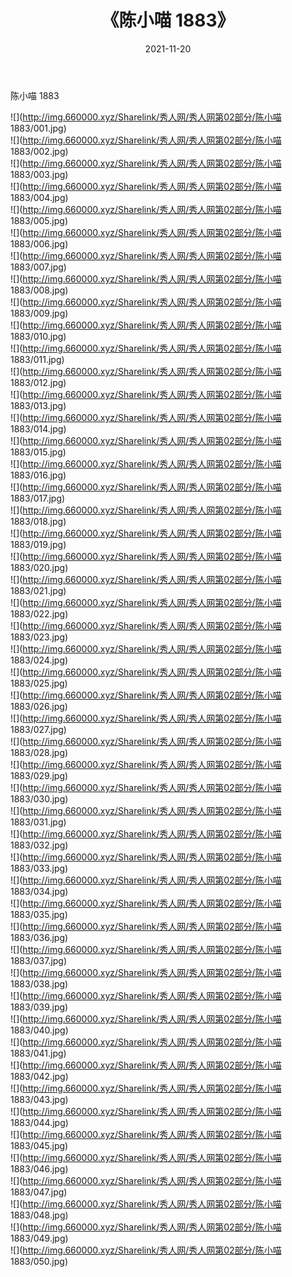 ﻿---
layout: post
title:  《陈小喵 1883》
date:   2021-11-20
img: http://img.660000.xyz/Sharelink/秀人网/秀人网第02部分/陈小喵 1883/000.jpg
categories: [美女, 清纯, 唯美]
---

陈小喵 1883

  ![](http://img.660000.xyz/Sharelink/秀人网/秀人网第02部分/陈小喵 1883/001.jpg) <br> ![](http://img.660000.xyz/Sharelink/秀人网/秀人网第02部分/陈小喵 1883/002.jpg) <br> ![](http://img.660000.xyz/Sharelink/秀人网/秀人网第02部分/陈小喵 1883/003.jpg) <br> ![](http://img.660000.xyz/Sharelink/秀人网/秀人网第02部分/陈小喵 1883/004.jpg) <br> ![](http://img.660000.xyz/Sharelink/秀人网/秀人网第02部分/陈小喵 1883/005.jpg) <br> ![](http://img.660000.xyz/Sharelink/秀人网/秀人网第02部分/陈小喵 1883/006.jpg) <br> ![](http://img.660000.xyz/Sharelink/秀人网/秀人网第02部分/陈小喵 1883/007.jpg) <br> ![](http://img.660000.xyz/Sharelink/秀人网/秀人网第02部分/陈小喵 1883/008.jpg) <br> ![](http://img.660000.xyz/Sharelink/秀人网/秀人网第02部分/陈小喵 1883/009.jpg) <br> ![](http://img.660000.xyz/Sharelink/秀人网/秀人网第02部分/陈小喵 1883/010.jpg) <br> ![](http://img.660000.xyz/Sharelink/秀人网/秀人网第02部分/陈小喵 1883/011.jpg) <br> ![](http://img.660000.xyz/Sharelink/秀人网/秀人网第02部分/陈小喵 1883/012.jpg) <br> ![](http://img.660000.xyz/Sharelink/秀人网/秀人网第02部分/陈小喵 1883/013.jpg) <br> ![](http://img.660000.xyz/Sharelink/秀人网/秀人网第02部分/陈小喵 1883/014.jpg) <br> ![](http://img.660000.xyz/Sharelink/秀人网/秀人网第02部分/陈小喵 1883/015.jpg) <br> ![](http://img.660000.xyz/Sharelink/秀人网/秀人网第02部分/陈小喵 1883/016.jpg) <br> ![](http://img.660000.xyz/Sharelink/秀人网/秀人网第02部分/陈小喵 1883/017.jpg) <br> ![](http://img.660000.xyz/Sharelink/秀人网/秀人网第02部分/陈小喵 1883/018.jpg) <br> ![](http://img.660000.xyz/Sharelink/秀人网/秀人网第02部分/陈小喵 1883/019.jpg) <br> ![](http://img.660000.xyz/Sharelink/秀人网/秀人网第02部分/陈小喵 1883/020.jpg) <br> ![](http://img.660000.xyz/Sharelink/秀人网/秀人网第02部分/陈小喵 1883/021.jpg) <br> ![](http://img.660000.xyz/Sharelink/秀人网/秀人网第02部分/陈小喵 1883/022.jpg) <br> ![](http://img.660000.xyz/Sharelink/秀人网/秀人网第02部分/陈小喵 1883/023.jpg) <br> ![](http://img.660000.xyz/Sharelink/秀人网/秀人网第02部分/陈小喵 1883/024.jpg) <br> ![](http://img.660000.xyz/Sharelink/秀人网/秀人网第02部分/陈小喵 1883/025.jpg) <br> ![](http://img.660000.xyz/Sharelink/秀人网/秀人网第02部分/陈小喵 1883/026.jpg) <br> ![](http://img.660000.xyz/Sharelink/秀人网/秀人网第02部分/陈小喵 1883/027.jpg) <br> ![](http://img.660000.xyz/Sharelink/秀人网/秀人网第02部分/陈小喵 1883/028.jpg) <br> ![](http://img.660000.xyz/Sharelink/秀人网/秀人网第02部分/陈小喵 1883/029.jpg) <br> ![](http://img.660000.xyz/Sharelink/秀人网/秀人网第02部分/陈小喵 1883/030.jpg) <br> ![](http://img.660000.xyz/Sharelink/秀人网/秀人网第02部分/陈小喵 1883/031.jpg) <br> ![](http://img.660000.xyz/Sharelink/秀人网/秀人网第02部分/陈小喵 1883/032.jpg) <br> ![](http://img.660000.xyz/Sharelink/秀人网/秀人网第02部分/陈小喵 1883/033.jpg) <br> ![](http://img.660000.xyz/Sharelink/秀人网/秀人网第02部分/陈小喵 1883/034.jpg) <br> ![](http://img.660000.xyz/Sharelink/秀人网/秀人网第02部分/陈小喵 1883/035.jpg) <br> ![](http://img.660000.xyz/Sharelink/秀人网/秀人网第02部分/陈小喵 1883/036.jpg) <br> ![](http://img.660000.xyz/Sharelink/秀人网/秀人网第02部分/陈小喵 1883/037.jpg) <br> ![](http://img.660000.xyz/Sharelink/秀人网/秀人网第02部分/陈小喵 1883/038.jpg) <br> ![](http://img.660000.xyz/Sharelink/秀人网/秀人网第02部分/陈小喵 1883/039.jpg) <br> ![](http://img.660000.xyz/Sharelink/秀人网/秀人网第02部分/陈小喵 1883/040.jpg) <br> ![](http://img.660000.xyz/Sharelink/秀人网/秀人网第02部分/陈小喵 1883/041.jpg) <br> ![](http://img.660000.xyz/Sharelink/秀人网/秀人网第02部分/陈小喵 1883/042.jpg) <br> ![](http://img.660000.xyz/Sharelink/秀人网/秀人网第02部分/陈小喵 1883/043.jpg) <br> ![](http://img.660000.xyz/Sharelink/秀人网/秀人网第02部分/陈小喵 1883/044.jpg) <br> ![](http://img.660000.xyz/Sharelink/秀人网/秀人网第02部分/陈小喵 1883/045.jpg) <br> ![](http://img.660000.xyz/Sharelink/秀人网/秀人网第02部分/陈小喵 1883/046.jpg) <br> ![](http://img.660000.xyz/Sharelink/秀人网/秀人网第02部分/陈小喵 1883/047.jpg) <br> ![](http://img.660000.xyz/Sharelink/秀人网/秀人网第02部分/陈小喵 1883/048.jpg) <br> ![](http://img.660000.xyz/Sharelink/秀人网/秀人网第02部分/陈小喵 1883/049.jpg) <br> ![](http://img.660000.xyz/Sharelink/秀人网/秀人网第02部分/陈小喵 1883/050.jpg) <br>
